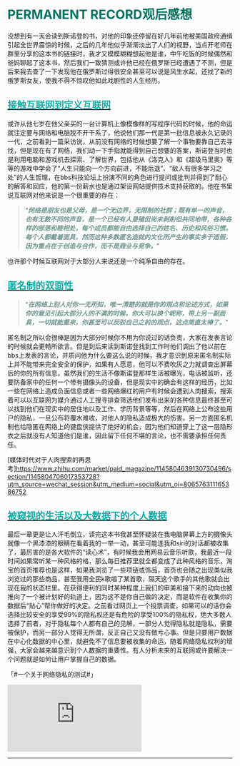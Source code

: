 # **<font color="00745f">PERMANENT RECORD观后感想</font>** 
   
   

没想到有一天会读到斯诺登的书，对他的印象还停留在好几年前他被美国政府通缉引起全世界震惊的时候，之后的几年他似乎渐渐淡出了人们的视野，当点开老师在群里分享的这本书的链接时，我才又模模糊糊想起他是谁，中午吃饭的时候偶然和爸妈聊起了这本书，然后我们一致猜测或许他已经在俄罗斯已经遭遇了不测，但是后来我去查了一下发现他在俄罗斯过得很安全甚至可以说是风生水起，还找了新的俄罗斯女友，使我不得不惊叹他如此戏剧性的人生经历。

##    [<font color="1aaea9">接触互联网到定义互联网</font>]()
   
   或许从他七岁在他父亲买的一台计算机上像模像样的写程序代码的时候，他的命运就注定要与网络和电脑脱不开干系了，他说他们那一代是第一批信息被永久记录的一代，之前看到一篇采访说，从前没有网络的时候想要了解一个事物要靠自己去寻找，但是现在有了网络，我们动一下手指就能得到自己想要的答案，斯诺登当时也是利用电脑和游戏机去探索、了解世界，包括他从《洛克人》和《超级马里奥》等等的游戏中学会了“人生只能向一个方向前进，不能后退”、“敌人有很多学习之处”的人生哲理，在bbs科技论坛上扮演不同的角色进行提问或批判并得到了耐心的解答和回应，他的第一份薪水也是通过架设网站提供技术支持获取的。他在书里说互联网对他来说是一个很重要的存在：
   >“***<font color="6f958e">网络是朋友也是父母，是一个无边界，无限制的社群；既有单一的声音，也有无数不同的声音，是一个已经有人垦殖但尚未剥削但共同地带，各种各样的部落和睦相处，每个成员都能自由选择自己的姓名、历史和风俗习惯。每个人都戴着面具，然而这种多数匿名造就的文化所产生的事实多于造假，因为重点在于创造与合作，而不是商业与竞争。</font>***”
   
   也许那个时候互联网对于大部分人来说还是一个纯净自由的存在。
   
## [<font color="laaea9">匿名制的双面性</font> ]() 

   >“***<font color="6f958e">在网络上别人对你一无所知，唯一清楚的就是你的观点和论述方式，如果你的意见引起大部分人的不满的时候，你大可以换个昵称，带上另一副面具，一切就能重来，你甚至可以反驳自己之前的观点，这点简直太棒了。</font>***”
   
   匿名制之所以会很棒是因为大部分时候你不用为你说过的话负责，大家在发表言论的时候就会更畅所欲言。但是到后来读到斯诺登找到工作时他们调出了他以前在bbs上发表的言论，并质问他为什么要这么说的时候，我才意识到原来匿名制实际上并不能带来完全安全的保护，如果有人愿意，他可以不费吹灰之力就调查出屏幕后的你的所有信息。虽然我们的生活不像斯诺登那样生活被曝光，电话被监听，还要防备家中的任何一个带有摄像头的设备，但是现实中的确会有这样的经历，比如一些在网络上造成负面信息或者一些网络爆红的用户有时候会遭到人肉搜索，搜索着可以以互联网为媒介通过人工搜寻排查筛选他们发布出来的各种信息最终甚至可以找到他们在现实中的居住地以及工作、学历背景等等，然后在网络上公布这些用户的隐私，一旦公布将覆水难收，对他人的隐私造成极大的伤害。另一方面匿名机制也给隐匿在网络上的键盘侠提供了绝好的机会，因为他们知道穿上了这一层隐形衣之后就没有人知道他们是谁，因此留下任何不堪的言论，也不需要承担任何责任。
 
   [媒体时代对于人肉搜索的再思考]<https://www.zhihu.com/market/paid_magazine/1145804639130730496/section/1145804706017353728?utm_source=wechat_session&utm_medium=social&utm_oi=806576311165386752>   
## [<font color="laaea9">被窥视的生活以及大数据下的个人数据</font>]()

最后一章更是让人汗毛倒立，读完这本书我甚至怀疑装在我电脑屏幕上方的摄像头就像一个黑漆漆的眼睛在看着我的一举一动，甚至可能连我和siri的对话都被收集了，最厉害的是各大软件的“读心术”，有时候我会用网易云音乐听歌，我最近一段时间如果常听某一种风格的格，那么每日推荐里就全都变成了此种风格的音乐，淘宝的首页推荐也是这样，如果我浏览了一些项链或饰品，首页也会随之出现类似我浏览过的那些商品，甚至我用全民k歌唱了某首歌，隔天这个歌手的其他歌就会出现在我的状态栏里。在获得便利的同时某种程度上我们的审美和接下来的动向也被推向了一个被计划好的轨道上，因为这不是你自己做的决定，而是软件在收集你的数据后“贴心”帮你做好的决定。之前看过网页上一个投票调查，如果可以的话你会选择比较安全的享受99%的隐私权还是有危险的享受100%的隐私权，绝大多数人选择了前者，对于隐私每个人都有自己的见解，一部分人觉得隐私就是隐私，需要被保护，而另一部分人觉得无所谓，反正自己又没有做亏心事。但是只要用户数据在中心化数据的中心里，就避免不了信息要被收集的命运，随着网络隐私权利的增强，大家会越来越意识到个人数据的重要性。有人分析未来的互联网或许要解决一个问题就是如何让用户掌握自己的数据。

「#一个关于网络隐私的测试#」
<iframe src="http://player.bilibili.com/player.html?aid=22244585&cid=36811471&page=1" scrolling="no" border="0" frameborder="no" framespacing="0" allowfullscreen="true"> </iframe>
  
   ******
